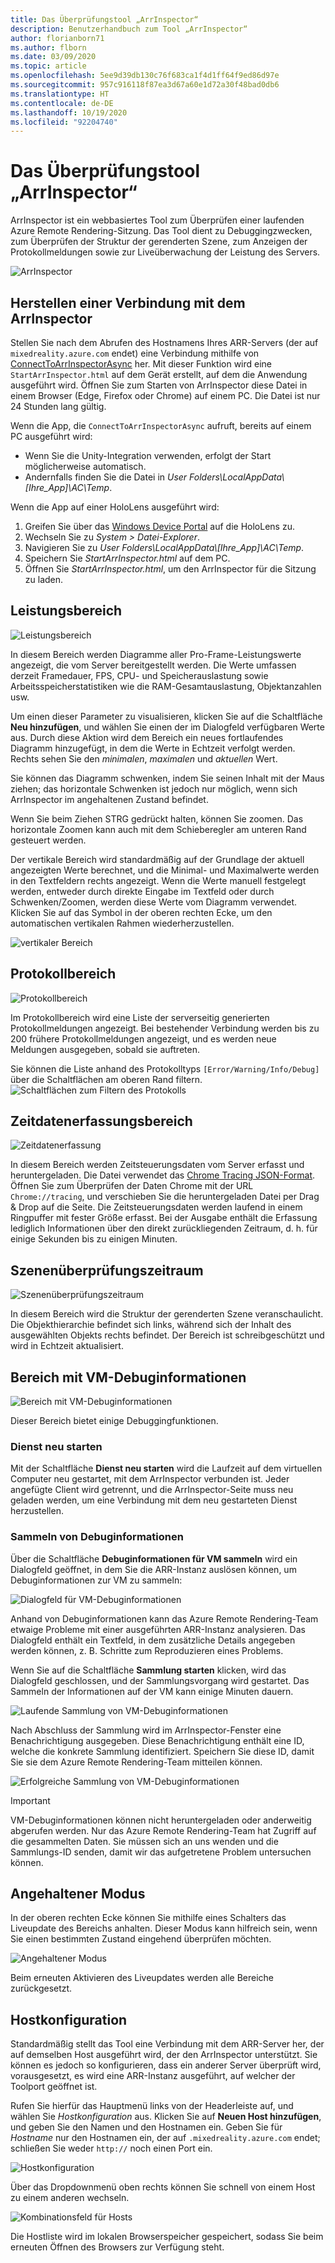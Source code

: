```yaml
---
title: Das Überprüfungstool „ArrInspector“
description: Benutzerhandbuch zum Tool „ArrInspector“
author: florianborn71
ms.author: flborn
ms.date: 03/09/2020
ms.topic: article
ms.openlocfilehash: 5ee9d39db130c76f683ca1f4d1ff64f9ed86d97e
ms.sourcegitcommit: 957c916118f87ea3d67a60e1d72a30f48bad0db6
ms.translationtype: HT
ms.contentlocale: de-DE
ms.lasthandoff: 10/19/2020
ms.locfileid: "92204740"
---
```

# <a name="the-arrinspector-inspection-tool"></a>Das Überprüfungstool „ArrInspector“

ArrInspector ist ein webbasiertes Tool zum Überprüfen einer laufenden Azure Remote Rendering-Sitzung. Das Tool dient zu Debuggingzwecken, zum Überprüfen der Struktur der gerenderten Szene, zum Anzeigen der Protokollmeldungen sowie zur Liveüberwachung der Leistung des Servers.

![ArrInspector](./media/arr-inspector.png)

## <a name="connecting-to-the-arrinspector"></a>Herstellen einer Verbindung mit dem ArrInspector

Stellen Sie nach dem Abrufen des Hostnamens Ihres ARR-Servers (der auf `mixedreality.azure.com` endet) eine Verbindung mithilfe von [ConnectToArrInspectorAsync](../../how-tos/frontend-apis.md#connect-to-arr-inspector) her. Mit dieser Funktion wird eine `StartArrInspector.html` auf dem Gerät erstellt, auf dem die Anwendung ausgeführt wird. Öffnen Sie zum Starten von ArrInspector diese Datei in einem Browser (Edge, Firefox oder Chrome) auf einem PC. Die Datei ist nur 24 Stunden lang gültig.

Wenn die App, die `ConnectToArrInspectorAsync` aufruft, bereits auf einem PC ausgeführt wird:

* Wenn Sie die Unity-Integration verwenden, erfolgt der Start möglicherweise automatisch.
* Andernfalls finden Sie die Datei in *User Folders\\LocalAppData\\[Ihre_App]\\AC\\Temp*.

Wenn die App auf einer HoloLens ausgeführt wird:

1. Greifen Sie über das [Windows Device Portal](/windows/mixed-reality/using-the-windows-device-portal) auf die HoloLens zu.
1. Wechseln Sie zu *System > Datei-Explorer*.
1. Navigieren Sie zu *User Folders\\LocalAppData\\[Ihre_App]\\AC\\Temp*.
1. Speichern Sie *StartArrInspector.html* auf dem PC.
1. Öffnen Sie *StartArrInspector.html*, um den ArrInspector für die Sitzung zu laden.

## <a name="the-performance-panel"></a>Leistungsbereich

![Leistungsbereich](./media/performance-panel.png)

In diesem Bereich werden Diagramme aller Pro-Frame-Leistungswerte angezeigt, die vom Server bereitgestellt werden. Die Werte umfassen derzeit Framedauer, FPS, CPU- und Speicherauslastung sowie Arbeitsspeicherstatistiken wie die RAM-Gesamtauslastung, Objektanzahlen usw.

Um einen dieser Parameter zu visualisieren, klicken Sie auf die Schaltfläche **Neu hinzufügen**, und wählen Sie einen der im Dialogfeld verfügbaren Werte aus. Durch diese Aktion wird dem Bereich ein neues fortlaufendes Diagramm hinzugefügt, in dem die Werte in Echtzeit verfolgt werden. Rechts sehen Sie den *minimalen*, *maximalen* und *aktuellen* Wert.

Sie können das Diagramm schwenken, indem Sie seinen Inhalt mit der Maus ziehen; das horizontale Schwenken ist jedoch nur möglich, wenn sich ArrInspector im angehaltenen Zustand befindet.

Wenn Sie beim Ziehen STRG gedrückt halten, können Sie zoomen. Das horizontale Zoomen kann auch mit dem Schieberegler am unteren Rand gesteuert werden.

Der vertikale Bereich wird standardmäßig auf der Grundlage der aktuell angezeigten Werte berechnet, und die Minimal- und Maximalwerte werden in den Textfeldern rechts angezeigt. Wenn die Werte manuell festgelegt werden, entweder durch direkte Eingabe im Textfeld oder durch Schwenken/Zoomen, werden diese Werte vom Diagramm verwendet. Klicken Sie auf das Symbol in der oberen rechten Ecke, um den automatischen vertikalen Rahmen wiederherzustellen.

![vertikaler Bereich](./media/vertical-range.png)

## <a name="the-log-panel"></a>Protokollbereich

![Protokollbereich](./media/log-panel.png)

Im Protokollbereich wird eine Liste der serverseitig generierten Protokollmeldungen angezeigt. Bei bestehender Verbindung werden bis zu 200 frühere Protokollmeldungen angezeigt, und es werden neue Meldungen ausgegeben, sobald sie auftreten.

Sie können die Liste anhand des Protokolltyps `[Error/Warning/Info/Debug]` über die Schaltflächen am oberen Rand filtern.
![Schaltflächen zum Filtern des Protokolls](./media/log-filter.png)

## <a name="the-timing-data-capture-panel"></a>Zeitdatenerfassungsbereich

![Zeitdatenerfassung](./media/timing-data-capture.png)

In diesem Bereich werden Zeitsteuerungsdaten vom Server erfasst und heruntergeladen. Die Datei verwendet das [Chrome Tracing JSON-Format](https://docs.google.com/document/d/1CvAClvFfyA5R-PhYUmn5OOQtYMH4h6I0nSsKchNAySU/edit). Öffnen Sie zum Überprüfen der Daten Chrome mit der URL `Chrome://tracing`, und verschieben Sie die heruntergeladen Datei per Drag & Drop auf die Seite. Die Zeitsteuerungsdaten werden laufend in einem Ringpuffer mit fester Größe erfasst. Bei der Ausgabe enthält die Erfassung lediglich Informationen über den direkt zurückliegenden Zeitraum, d. h. für einige Sekunden bis zu einigen Minuten.

## <a name="the-scene-inspection-panel"></a>Szenenüberprüfungszeitraum

![Szenenüberprüfungszeitraum](./media/scene-inspection-panel.png)

In diesem Bereich wird die Struktur der gerenderten Szene veranschaulicht. Die Objekthierarchie befindet sich links, während sich der Inhalt des ausgewählten Objekts rechts befindet. Der Bereich ist schreibgeschützt und wird in Echtzeit aktualisiert.

## <a name="the-vm-debug-information-panel"></a>Bereich mit VM-Debuginformationen

![Bereich mit VM-Debuginformationen](./media/state-debugger-panel.png)

Dieser Bereich bietet einige Debuggingfunktionen.

### <a name="restart-service"></a>Dienst neu starten

Mit der Schaltfläche **Dienst neu starten** wird die Laufzeit auf dem virtuellen Computer neu gestartet, mit dem ArrInspector verbunden ist. Jeder angefügte Client wird getrennt, und die ArrInspector-Seite muss neu geladen werden, um eine Verbindung mit dem neu gestarteten Dienst herzustellen.

### <a name="collect-debug-information"></a>Sammeln von Debuginformationen

Über die Schaltfläche **Debuginformationen für VM sammeln** wird ein Dialogfeld geöffnet, in dem Sie die ARR-Instanz auslösen können, um Debuginformationen zur VM zu sammeln:

![Dialogfeld für VM-Debuginformationen](./media/state-debugger-dialog.png)

Anhand von Debuginformationen kann das Azure Remote Rendering-Team etwaige Probleme mit einer ausgeführten ARR-Instanz analysieren. Das Dialogfeld enthält ein Textfeld, in dem zusätzliche Details angegeben werden können, z. B. Schritte zum Reproduzieren eines Problems.

Wenn Sie auf die Schaltfläche **Sammlung starten** klicken, wird das Dialogfeld geschlossen, und der Sammlungsvorgang wird gestartet. Das Sammeln der Informationen auf der VM kann einige Minuten dauern.

![Laufende Sammlung von VM-Debuginformationen](./media/state-debugger-panel-in-progress.png)

Nach Abschluss der Sammlung wird im ArrInspector-Fenster eine Benachrichtigung ausgegeben. Diese Benachrichtigung enthält eine ID, welche die konkrete Sammlung identifiziert. Speichern Sie diese ID, damit Sie sie dem Azure Remote Rendering-Team mitteilen können.

![Erfolgreiche Sammlung von VM-Debuginformationen](./media/state-debugger-snackbar-success.png)

> [!IMPORTANT]
> VM-Debuginformationen können nicht heruntergeladen oder anderweitig abgerufen werden. Nur das Azure Remote Rendering-Team hat Zugriff auf die gesammelten Daten. Sie müssen sich an uns wenden und die Sammlungs-ID senden, damit wir das aufgetretene Problem untersuchen können.

## <a name="pause-mode"></a>Angehaltener Modus

In der oberen rechten Ecke können Sie mithilfe eines Schalters das Liveupdate des Bereichs anhalten. Dieser Modus kann hilfreich sein, wenn Sie einen bestimmten Zustand eingehend überprüfen möchten.

![Angehaltener Modus](./media/pause-mode.png)

Beim erneuten Aktivieren des Liveupdates werden alle Bereiche zurückgesetzt.

## <a name="host-configuration"></a>Hostkonfiguration

Standardmäßig stellt das Tool eine Verbindung mit dem ARR-Server her, der auf demselben Host ausgeführt wird, der den ArrInspector unterstützt. Sie können es jedoch so konfigurieren, dass ein anderer Server überprüft wird, vorausgesetzt, es wird eine ARR-Instanz ausgeführt, auf welcher der Toolport geöffnet ist.

Rufen Sie hierfür das Hauptmenü links von der Headerleiste auf, und wählen Sie *Hostkonfiguration* aus. Klicken Sie auf **Neuen Host hinzufügen**, und geben Sie den Namen und den Hostnamen ein. Geben Sie für *Hostname* nur den Hostnamen ein, der auf `.mixedreality.azure.com` endet; schließen Sie weder `http://` noch einen Port ein.

![Hostkonfiguration](./media/host-configuration.png)

Über das Dropdownmenü oben rechts können Sie schnell von einem Host zu einem anderen wechseln.

![Kombinationsfeld für Hosts](./media/host-switch-combo.png)

Die Hostliste wird im lokalen Browserspeicher gespeichert, sodass Sie beim erneuten Öffnen des Browsers zur Verfügung steht.